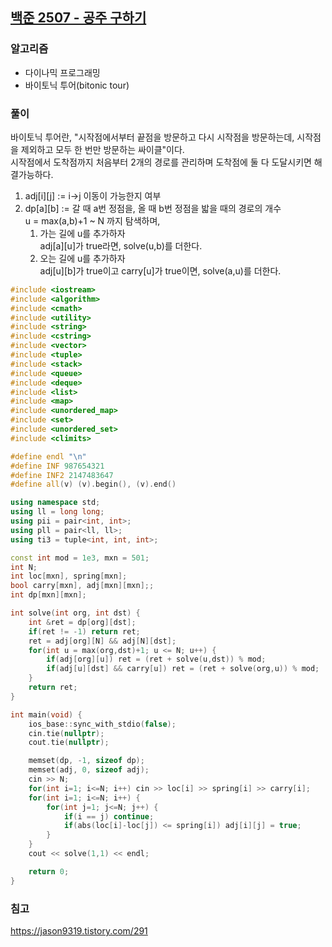 ## [백준 2507 - 공주 구하기](https://www.acmicpc.net/problem/2507)

### 알고리즘
- 다이나믹 프로그래밍
- 바이토닉 투어(bitonic tour)

### 풀이
바이토닉 투어란, "시작점에서부터 끝점을 방문하고 다시 시작점을 방문하는데, 시작점을 제외하고 모두 한 번만 방문하는 싸이클"이다.  
시작점에서 도착점까지 처음부터 2개의 경로를 관리하며 도착점에 둘 다 도달시키면 해결가능하다.

1. adj[i][j] := i->j 이동이 가능한지 여부
2. dp[a][b] := 갈 때 a번 정점을, 올 때 b번 정점을 밟을 때의 경로의 개수  
   u = max(a,b)+1 ~ N 까지 탐색하며,  
   1. 가는 길에 u를 추가하자  
      adj[a][u]가 true라면, solve(u,b)를 더한다.
   2. 오는 길에 u를 추가하자  
      adj[u][b]가 true이고 carry[u]가 true이면, solve(a,u)를 더한다.

```c++
#include <iostream>
#include <algorithm>
#include <cmath>
#include <utility>
#include <string>
#include <cstring>
#include <vector>
#include <tuple>
#include <stack>
#include <queue>
#include <deque>
#include <list>
#include <map>
#include <unordered_map>
#include <set>
#include <unordered_set>
#include <climits>

#define endl "\n"
#define INF 987654321
#define INF2 2147483647
#define all(v) (v).begin(), (v).end()

using namespace std;
using ll = long long;
using pii = pair<int, int>;
using pll = pair<ll, ll>;
using ti3 = tuple<int, int, int>;

const int mod = 1e3, mxn = 501;
int N;
int loc[mxn], spring[mxn];
bool carry[mxn], adj[mxn][mxn];;
int dp[mxn][mxn];

int solve(int org, int dst) {
    int &ret = dp[org][dst];
    if(ret != -1) return ret;
    ret = adj[org][N] && adj[N][dst];
    for(int u = max(org,dst)+1; u <= N; u++) {
        if(adj[org][u]) ret = (ret + solve(u,dst)) % mod;
        if(adj[u][dst] && carry[u]) ret = (ret + solve(org,u)) % mod;
    }
    return ret;
}

int main(void) {
    ios_base::sync_with_stdio(false);
    cin.tie(nullptr);
    cout.tie(nullptr);

    memset(dp, -1, sizeof dp);
    memset(adj, 0, sizeof adj);
    cin >> N;
    for(int i=1; i<=N; i++) cin >> loc[i] >> spring[i] >> carry[i];
    for(int i=1; i<=N; i++) {
        for(int j=1; j<=N; j++) {
            if(i == j) continue;
            if(abs(loc[i]-loc[j]) <= spring[i]) adj[i][j] = true;
        }
    }
    cout << solve(1,1) << endl;

    return 0;
}
```

### 침고
https://jason9319.tistory.com/291